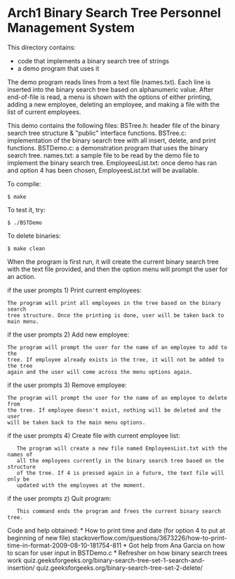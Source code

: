 # Arch1 Binary Search Tree Personnel Management System

This directory contains:
* code that implements a binary search tree of strings 
* a demo program that uses it

The demo program reads lines from a text file (names.txt).
Each line is inserted into the binary search tree based on alphanumeric value.
After end-of-file is read, a menu is shown with the options of either printing,
adding a new employee, deleting an employee, and making a file with the list of
current employees.

This demo contains the following files:
 BSTree.h: header file of the binary search tree structure & "public" interface
 	   functions.
 BSTree.c: implementation of the binary search tree with all insert, delete,
 	   and print functions.
 BSTDemo.c: a demonstration program that uses the binary search tree.
 names.txt: a sample file to be read by the demo file to implement the binary
 	    search tree.
 EmployeesList.txt: once demo has ran and option 4 has been chosen,
           	    EmployeesList.txt will be available.

To compile:
~~~
$ make
~~~

To test it, try:
~~~
$ ./BSTDemo
~~~

To delete binaries:
~~~
$ make clean
~~~

When the program is first run, it will create the current binary search tree
with the text file provided, and then the option menu will prompt the user for
an action.

if the user prompts 1) Print current employees:
~~~
The program will print all employees in the tree based on the binary search
tree structure. Once the printing is done, user will be taken back to main menu.
~~~

if the user prompts 2) Add new employee:
~~~
The program will prompt the user for the name of an employee to add to the
tree. If employee already exists in the tree, it will not be added to the tree
again and the user will come across the menu options again.
~~~

if the user prompts 3) Remove employee:
~~~
The program will prompt the user for the name of an employee to delete from
the tree. If employee doesn't exist, nothing will be deleted and the user
will be taken back to the main menu options.
~~~

if the user prompts 4) Create file with current employee list:
~~~
   The program will create a new file named EmployeesList.txt with the names of
   all the employees currently in the binary search tree based on the structure
   of the tree. If 4 is pressed again in a future, the text file will only be
   updated with the employees at the moment.
~~~

if the user prompts z) Quit program:
~~~
   This command ends the program and frees the current binary search tree.
~~~

Code and help obtained:
     * How to print time and date (for option 4 to put at beginning of new file)
       stackoverflow.com/questions/3673226/how-to-print-time-in-format-2009-08-10-181754-811
     * Got help from Ana Garcia on how to scan for user input in BSTDemo.c
     * Refresher on how binary search trees work
       quiz.geeksforgeeks.org/binary-search-tree-set-1-search-and-insertion/
       quiz.geeksforgeeks.org/binary-search-tree-set-2-delete/